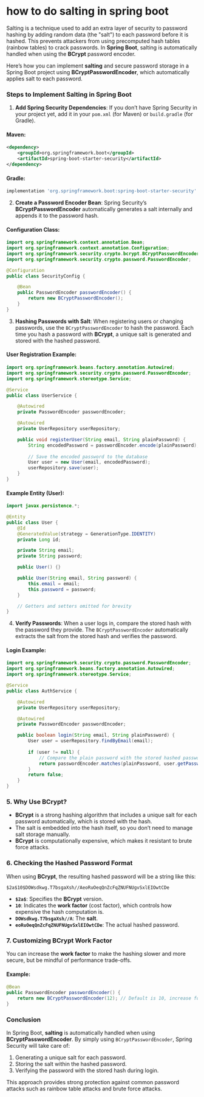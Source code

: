 # how to do salting in spring boot

Salting is a technique used to add an extra layer of security to password hashing by adding random data (the "salt") to each password before it is hashed. This prevents attackers from using precomputed hash tables (rainbow tables) to crack passwords. In **Spring Boot**, salting is automatically handled when using the **BCrypt** password encoder.

Here’s how you can implement **salting** and secure password storage in a Spring Boot project using **BCryptPasswordEncoder**, which automatically applies salt to each password.

### Steps to Implement Salting in Spring Boot

1. **Add Spring Security Dependencies**: If you don’t have Spring Security in your project yet, add it in your `pom.xml` (for Maven) or `build.gradle` (for Gradle).

#### Maven:
```xml
<dependency>
    <groupId>org.springframework.boot</groupId>
    <artifactId>spring-boot-starter-security</artifactId>
</dependency>
```

#### Gradle:
```gradle
implementation 'org.springframework.boot:spring-boot-starter-security'
```

2. **Create a Password Encoder Bean**: Spring Security’s **BCryptPasswordEncoder** automatically generates a salt internally and appends it to the password hash.

#### Configuration Class:
```java
import org.springframework.context.annotation.Bean;
import org.springframework.context.annotation.Configuration;
import org.springframework.security.crypto.bcrypt.BCryptPasswordEncoder;
import org.springframework.security.crypto.password.PasswordEncoder;

@Configuration
public class SecurityConfig {

    @Bean
    public PasswordEncoder passwordEncoder() {
        return new BCryptPasswordEncoder();
    }
}
```

3. **Hashing Passwords with Salt**: When registering users or changing passwords, use the `BCryptPasswordEncoder` to hash the password. Each time you hash a password with **BCrypt**, a unique salt is generated and stored with the hashed password.

#### User Registration Example:
```java
import org.springframework.beans.factory.annotation.Autowired;
import org.springframework.security.crypto.password.PasswordEncoder;
import org.springframework.stereotype.Service;

@Service
public class UserService {

    @Autowired
    private PasswordEncoder passwordEncoder;

    @Autowired
    private UserRepository userRepository;

    public void registerUser(String email, String plainPassword) {
        String encodedPassword = passwordEncoder.encode(plainPassword);
        
        // Save the encoded password to the database
        User user = new User(email, encodedPassword);
        userRepository.save(user);
    }
}
```

#### Example Entity (User):
```java
import javax.persistence.*;

@Entity
public class User {
    @Id
    @GeneratedValue(strategy = GenerationType.IDENTITY)
    private Long id;

    private String email;
    private String password;

    public User() {}

    public User(String email, String password) {
        this.email = email;
        this.password = password;
    }

    // Getters and setters omitted for brevity
}
```

4. **Verify Passwords**: When a user logs in, compare the stored hash with the password they provide. The `BCryptPasswordEncoder` automatically extracts the salt from the stored hash and verifies the password.

#### Login Example:
```java
import org.springframework.security.crypto.password.PasswordEncoder;
import org.springframework.beans.factory.annotation.Autowired;
import org.springframework.stereotype.Service;

@Service
public class AuthService {

    @Autowired
    private UserRepository userRepository;

    @Autowired
    private PasswordEncoder passwordEncoder;

    public boolean login(String email, String plainPassword) {
        User user = userRepository.findByEmail(email);
        
        if (user != null) {
            // Compare the plain password with the stored hashed password
            return passwordEncoder.matches(plainPassword, user.getPassword());
        }
        return false;
    }
}
```

### 5. **Why Use BCrypt?**

- **BCrypt** is a strong hashing algorithm that includes a unique salt for each password automatically, which is stored with the hash.
- The salt is embedded into the hash itself, so you don’t need to manage salt storage manually.
- **BCrypt** is computationally expensive, which makes it resistant to brute force attacks.

### 6. **Checking the Hashed Password Format**
When using **BCrypt**, the resulting hashed password will be a string like this:
```
$2a$10$DOWsdkwg.T7bsgaXsh//AeoRuOeqQnZcFqZNUFNUgvSxlEIOwtCDe
```
- **`$2a$`**: Specifies the **BCrypt** version.
- **`10`**: Indicates the **work factor** (cost factor), which controls how expensive the hash computation is.
- **`DOWsdkwg.T7bsgaXsh//A`**: The **salt**.
- **`eoRuOeqQnZcFqZNUFNUgvSxlEIOwtCDe`**: The actual hashed password.

### 7. **Customizing BCrypt Work Factor**
You can increase the **work factor** to make the hashing slower and more secure, but be mindful of performance trade-offs.

#### Example:
```java
@Bean
public PasswordEncoder passwordEncoder() {
    return new BCryptPasswordEncoder(12); // Default is 10, increase for more security
}
```

### Conclusion
In Spring Boot, **salting** is automatically handled when using **BCryptPasswordEncoder**. By simply using `BCryptPasswordEncoder`, Spring Security will take care of:
1. Generating a unique salt for each password.
2. Storing the salt within the hashed password.
3. Verifying the password with the stored hash during login.

This approach provides strong protection against common password attacks such as rainbow table attacks and brute force attacks.